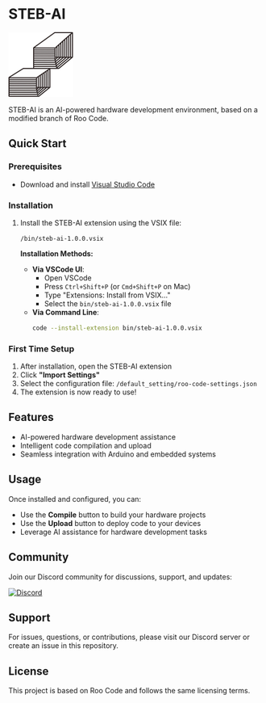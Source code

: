 # STEB-AI

<img src="bin/icon.png" alt="STEB-AI Logo" width="128" height="128">

STEB-AI is an AI-powered hardware development environment, based on a modified branch of Roo Code.

## Quick Start

### Prerequisites

- Download and install [Visual Studio Code](https://code.visualstudio.com/)

### Installation

1. Install the STEB-AI extension using the VSIX file:

    ```
    /bin/steb-ai-1.0.0.vsix
    ```

    **Installation Methods:**

    - **Via VSCode UI**:
        - Open VSCode
        - Press `Ctrl+Shift+P` (or `Cmd+Shift+P` on Mac)
        - Type "Extensions: Install from VSIX..."
        - Select the `bin/steb-ai-1.0.0.vsix` file
    - **Via Command Line**:
        ```bash
        code --install-extension bin/steb-ai-1.0.0.vsix
        ```

### First Time Setup

1. After installation, open the STEB-AI extension
2. Click **"Import Settings"**
3. Select the configuration file: `/default_setting/roo-code-settings.json`
4. The extension is now ready to use!

## Features

- AI-powered hardware development assistance
- Intelligent code compilation and upload
- Seamless integration with Arduino and embedded systems

## Usage

Once installed and configured, you can:

- Use the **Compile** button to build your hardware projects
- Use the **Upload** button to deploy code to your devices
- Leverage AI assistance for hardware development tasks

## Community

Join our Discord community for discussions, support, and updates:

[![Discord](https://img.shields.io/badge/Discord-Join%20Us-7289da?style=for-the-badge&logo=discord&logoColor=white)](https://discord.gg/4K8f7mqd)

## Support

For issues, questions, or contributions, please visit our Discord server or create an issue in this repository.

## License

This project is based on Roo Code and follows the same licensing terms.
